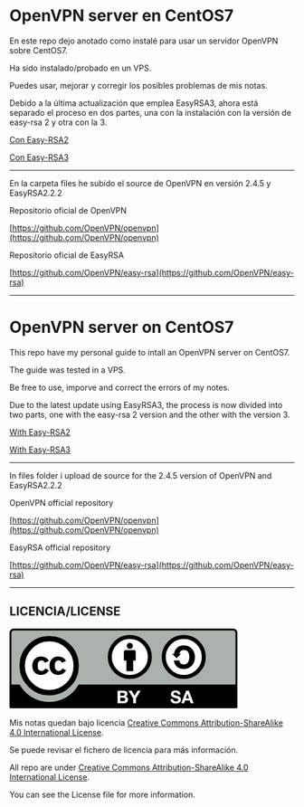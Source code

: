 # OpenVPN server en CentOS7

En este repo dejo anotado como instalé para usar un servidor OpenVPN sobre CentOS7.

Ha sido instalado/probado en un VPS.

Puedes usar, mejorar y corregir los posibles problemas de mis notas.

Debido a la última actualización que emplea EasyRSA3, ahora está separado el proceso en dos partes, una con la instalación con la versión de easy-rsa 2 y otra con la 3.

[Con Easy-RSA2](./files/spa/coneasyrsa2.md)

[Con Easy-RSA3](./files/spa/coneasyrsa3.md)


----------


En la carpeta files he subido el source de OpenVPN en versión 2.4.5 y EasyRSA2.2.2

Repositorio oficial de OpenVPN

[https://github.com/OpenVPN/openvpn](https://github.com/OpenVPN/openvpn)

Repositorio oficial de EasyRSA

[https://github.com/OpenVPN/easy-rsa](https://github.com/OpenVPN/easy-rsa)


----------


# OpenVPN server on CentOS7

This repo have my personal guide to intall an OpenVPN server on CentOS7.

The guide was tested in a VPS.

Be free to use, imporve and correct the errors of my notes.

Due to the latest update using EasyRSA3, the process is now divided into two parts, one with the easy-rsa 2 version and the other with the version 3.


[With Easy-RSA2](./files/eng/witheasyrsa2.md)

[With Easy-RSA3](./files/eng/witheasyrsa3.md)


----------


In files folder i upload de source for the 2.4.5 version of OpenVPN and EasyRSA2.2.2

OpenVPN official repository

[https://github.com/OpenVPN/openvpn](https://github.com/OpenVPN/openvpn)

EasyRSA official repository

[https://github.com/OpenVPN/easy-rsa](https://github.com/OpenVPN/easy-rsa)


----------


## LICENCIA/LICENSE
![License Logo](./img/license/by-sa.png)

Mis notas quedan bajo licencia [Creative Commons Attribution-ShareAlike 4.0 International License](https://creativecommons.org/licenses/by-sa/4.0/deed.es_ES).

Se puede revisar el fichero de licencia para más información.



All repo are under [Creative Commons Attribution-ShareAlike 4.0 International License](http://creativecommons.org/licenses/by-sa/4.0/).

You can see the License file for more information.
